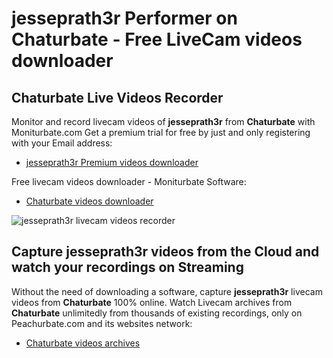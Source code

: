 # jesseprath3r Performer on Chaturbate - Free LiveCam videos downloader

## Chaturbate Live Videos Recorder

Monitor and record livecam videos of **jesseprath3r** from **Chaturbate** with Moniturbate.com
Get a premium trial for free by just and only registering with your Email address:
* [jesseprath3r Premium videos downloader](https://moniturbate.com/request-demo-licence-key.html)

Free livecam videos downloader - Moniturbate Software:
* [Chaturbate videos downloader](https://moniturbate.com/moniturbate-download-software.html)

![jesseprath3r livecam videos recorder](https://peachurnet.com/templates/moniturbate-software.png)


## Capture jesseprath3r videos from the Cloud and watch your recordings on Streaming

Without the need of downloading a software, capture **jesseprath3r** livecam videos from **Chaturbate** 100% online.
Watch Livecam archives from **Chaturbate** unlimitedly from thousands of existing recordings, only on Peachurbate.com and its websites network:
* [Chaturbate videos archives](https://peachurnet.com/)